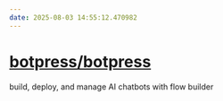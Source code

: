 ```yaml
---
date: 2025-08-03 14:55:12.470982
---
```


# [botpress/botpress](https://github.com/botpress/botpress)

build, deploy, and manage AI chatbots with flow builder